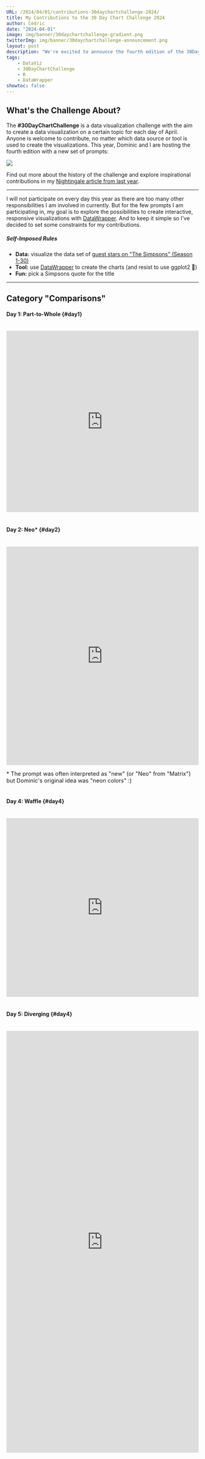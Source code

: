 ```yaml
---
URL: /2024/04/01/contributions-30daychartchallenge-2024/
title: My Contributions to the 30 Day Chart Challenge 2024
author: Cédric
date: "2024-04-01"
image: img/banner/30daychartchallenge-gradient.png
twitterImg: img/banner/30daychartchallenge-announcement.png
layout: post
description: "We're excited to announce the fourth edition of the 30DayChartChallenge! Sadly, I won't be able to participate in all prompts due to prior commitments. For the topics I can contribute to, I'll be focusing on exploring the capabilities of the DataWrapper chart builder."
tags:
    - DataViz
    - 30DayChartChallenge
    - R
    - DataWrapper
showtoc: false
---
```


## What's the Challenge About?

The **#30DayChartChallenge** is a data visualization challenge with the aim to create a data visualization on a certain topic for each day of April. Anyone is welcome to contribute, no matter which data source or tool is used to create the visualizations. This year, Dominic and I are hosting the fourth edition with a new set of prompts:

![](https://cedricscherer.com/img/banner/30daychartchallenge-prompts.png)

Find out more about the history of the challenge and explore inspirational contributions in my [Nightingale article from last year](https://nightingaledvs.com/the-30daychartchallenge-year-three/).

<hr>

I will not participate on every day this year as there are too many other responsibilities I am involved in currently. But for the few prompts I am participating in, my goal is to explore the possibilities to create interactive, responsive visualizations with [DataWrapper](https://www.datawrapper.de/). And to keep it simple so I've decided to set some constraints for my contributions.

##### Self-Imposed Rules

-  **Data:** visualize the data set of [guest stars on "The Simpsons" (Season 1-30)](https://github.com/rfordatascience/tidytuesday/blob/master/data/2019/2019-08-27/simpsons-guests.csv)
-  **Tool:** use [DataWrapper](https://www.datawrapper.de/) to create the charts (and resist to use ggplot2 👀)
-  **Fun:** pick a Simpsons quote for the title



<hr>

## Category "Comparisons"

#### Day 1: Part-to-Whole {#day1}

<br>
<iframe title="Ah, geez!!!" aria-label="Donut Chart" id="datawrapper-chart-n0YjQ" src="https://datawrapper.dwcdn.net/n0YjQ/4/" scrolling="no" frameborder="0" style="width: 0; min-width: 100% !important; border: none;" height="475" data-external="1"></iframe><script type="text/javascript">!function(){"use strict";window.addEventListener("message",(function(a){if(void 0!==a.data["datawrapper-height"]){var e=document.querySelectorAll("iframe");for(var t in a.data["datawrapper-height"])for(var r=0;r<e.length;r++)if(e[r].contentWindow===a.source){var i=a.data["datawrapper-height"][t]+"px";e[r].style.height=i}}}))}();
</script>
<br><br>


#### Day 2: Neo* {#day2}

<br>
<iframe title="Hello! Hello, Springfield! Look at me and my purple hair!" aria-label="Scatter Plot" id="datawrapper-chart-M99F9" src="https://datawrapper.dwcdn.net/M99F9/7/?v=9" scrolling="no" frameborder="0" style="width: 0; min-width: 100% !important; border: none;" height="572" data-external="1"></iframe><script type="text/javascript">!function(){"use strict";window.addEventListener("message",(function(a){if(void 0!==a.data["datawrapper-height"]){var e=document.querySelectorAll("iframe");for(var t in a.data["datawrapper-height"])for(var r=0;r<e.length;r++)if(e[r].contentWindow===a.source){var i=a.data["datawrapper-height"][t]+"px";e[r].style.height=i}}}))}();
</script>

<span style='font-size:11pt;'>* The prompt was often interpreted as "new" (or "Neo" from "Matrix") but Dominic's original idea was "neon colors" :)</span>
<br><br>


#### Day 4: Waffle {#day4}

<br>
<iframe title="I want more bananas on my waffles!!" aria-label="Scatter Plot" id="datawrapper-chart-n66UU" src="https://datawrapper.dwcdn.net/n66UU/7/" scrolling="no" frameborder="0" style="width: 0; min-width: 100% !important; border: none;" height="468" data-external="1"></iframe><script type="text/javascript">!function(){"use strict";window.addEventListener("message",(function(a){if(void 0!==a.data["datawrapper-height"]){var e=document.querySelectorAll("iframe");for(var t in a.data["datawrapper-height"])for(var r=0;r<e.length;r++)if(e[r].contentWindow===a.source){var i=a.data["datawrapper-height"][t]+"px";e[r].style.height=i}}}))}();
</script>
<br><br>


#### Day 5: Diverging {#day4}

<br>
<iframe title="Welcome to Diversity Tales" aria-label="Split Bars" id="datawrapper-chart-m6S0p" src="https://datawrapper.dwcdn.net/m6S0p/4/" scrolling="no" frameborder="0" style="width: 0; min-width: 100% !important; border: none;" height="1104" data-external="1"></iframe><script type="text/javascript">!function(){"use strict";window.addEventListener("message",(function(a){if(void 0!==a.data["datawrapper-height"]){var e=document.querySelectorAll("iframe");for(var t in a.data["datawrapper-height"])for(var r=0;r<e.length;r++)if(e[r].contentWindow===a.source){var i=a.data["datawrapper-height"][t]+"px";e[r].style.height=i}}}))}();
</script>

